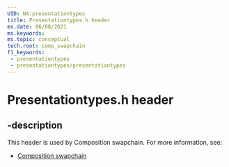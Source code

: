 ```yaml
---
UID: NA:presentationtypes
title: Presentationtypes.h header
ms.date: 06/08/2021
ms.keywords: 
ms.topic: conceptual
tech.root: comp_swapchain
f1_keywords:
 - presentationtypes
 - presentationtypes/presentationtypes
---
```


# Presentationtypes.h header


## -description

This header is used by Composition swapchain. For more information, see:

- [Composition swapchain](../_comp_swapchain/index.md)

